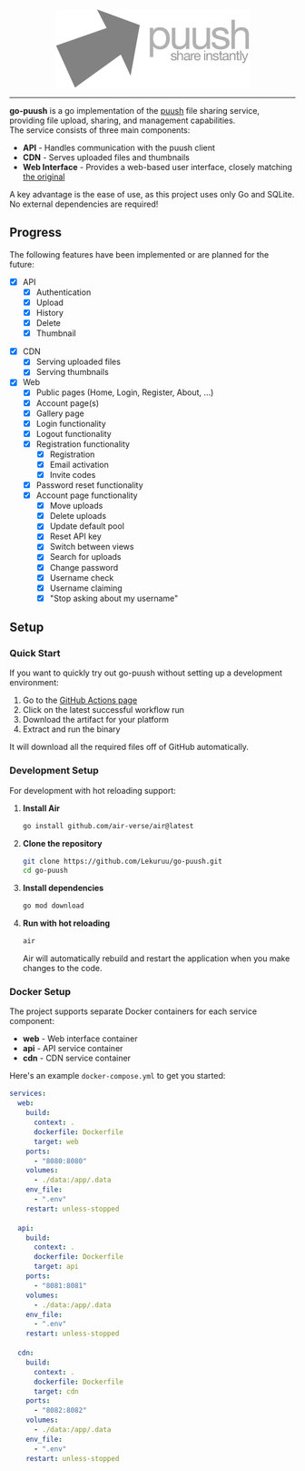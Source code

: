 
<p align="center">
    <img src="https://raw.githubusercontent.com/Lekuruu/go-puush/refs/heads/main/web/static/img/toplogo.png">
</p>

---

**go-puush** is a go implementation of the [puush](https://puush.me) file sharing service, providing file upload, sharing, and management capabilities.  
The service consists of three main components:

- **API** - Handles communication with the puush client  
- **CDN** - Serves uploaded files and thumbnails  
- **Web Interface** - Provides a web-based user interface, closely matching [the original](https://puush.me)

A key advantage is the ease of use, as this project uses only Go and SQLite. No external dependencies are required!

## Progress

The following features have been implemented or are planned for the future:

- [x] API
    - [x] Authentication
    - [x] Upload
    - [x] History
    - [x] Delete
    - [x] Thumbnail
<!-- - [ ] Registration (macOS-only & unused) -->
- [x] CDN
    - [x] Serving uploaded files
    - [x] Serving thumbnails
- [x] Web
    - [x] Public pages (Home, Login, Register, About, ...)
    - [x] Account page(s)
    - [x] Gallery page
    - [x] Login functionality
    - [x] Logout functionality
    - [x] Registration functionality
        - [x] Registration
        - [x] Email activation
        - [x] Invite codes
    - [x] Password reset functionality
    - [x] Account page functionality
        - [x] Move uploads
        - [x] Delete uploads
        - [x] Update default pool
        - [x] Reset API key
        - [x] Switch between views
        - [x] Search for uploads
        - [x] Change password
        - [x] Username check
        - [x] Username claiming
        - [x] "Stop asking about my username"

## Setup

### Quick Start

If you want to quickly try out go-puush without setting up a development environment:

1. Go to the [GitHub Actions page](https://github.com/Lekuruu/go-puush/actions)
2. Click on the latest successful workflow run
3. Download the artifact for your platform
4. Extract and run the binary

It will download all the required files off of GitHub automatically.

### Development Setup

For development with hot reloading support:

1. **Install Air**

   ```bash
   go install github.com/air-verse/air@latest
   ```

2. **Clone the repository**

   ```bash
   git clone https://github.com/Lekuruu/go-puush.git
   cd go-puush
   ```

3. **Install dependencies**

   ```bash
   go mod download
   ```

4. **Run with hot reloading**

   ```bash
   air
   ```

   Air will automatically rebuild and restart the application when you make changes to the code.

### Docker Setup

The project supports separate Docker containers for each service component:

- **web** - Web interface container
- **api** - API service container
- **cdn** - CDN service container

Here's an example `docker-compose.yml` to get you started:

```yaml
services:
  web:
    build:
      context: .
      dockerfile: Dockerfile
      target: web
    ports:
      - "8080:8080"
    volumes:
      - ./data:/app/.data
    env_file:
      - ".env"
    restart: unless-stopped

  api:
    build:
      context: .
      dockerfile: Dockerfile
      target: api
    ports:
      - "8081:8081"
    volumes:
      - ./data:/app/.data
    env_file:
      - ".env"
    restart: unless-stopped

  cdn:
    build:
      context: .
      dockerfile: Dockerfile
      target: cdn
    ports:
      - "8082:8082"
    volumes:
      - ./data:/app/.data
    env_file:
      - ".env"
    restart: unless-stopped
```
